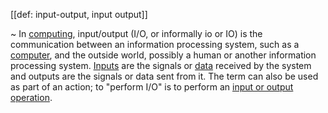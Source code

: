 [[def: input-output, input output]]

~ In [computing](https://en.wikipedia.org/wiki/Computing), input/output (I/O, or informally io or IO) is the communication between an information processing system, such as a [computer](https://en.wikipedia.org/wiki/Computer), and the outside world, possibly a human or another information processing system. [Inputs](https://en.wikipedia.org/wiki/Information) are the signals or [data](https://en.wikipedia.org/wiki/Data_(computing)) received by the system and outputs are the signals or data sent from it. The term can also be used as part of an action; to "perform I/O" is to perform an [input or output operation](https://en.wikipedia.org/wiki/I/O_scheduling).

